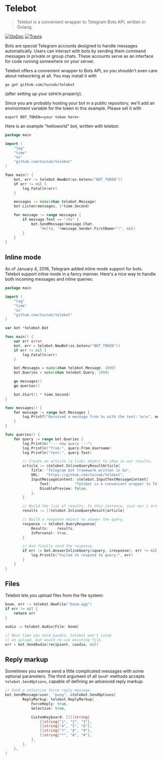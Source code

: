 # Telebot
>Telebot is a convenient wrapper to Telegram Bots API, written in Golang.

[![GoDoc](https://godoc.org/github.com/tucnak/telebot?status.svg)](https://godoc.org/github.com/tucnak/telebot)
[![Travis](https://travis-ci.org/tucnak/telebot.svg?branch=master)](https://travis-ci.org/tucnak/telebot)

Bots are special Telegram accounts designed to handle messages automatically. Users can interact with bots by sending them command messages in private or group chats. These accounts serve as an interface for code running somewhere on your server.

Telebot offers a convenient wrapper to Bots API, so you shouldn't even
care about networking at all. You may install it with

	go get github.com/tucnak/telebot

(after setting up your `GOPATH` properly).

Since you are probably
hosting your bot in a public repository, we'll add an environment
variable for the token in this example. Please set it with

	export BOT_TOKEN=<your token here>


Here is an example "helloworld" bot, written with telebot:

```go
package main

import (
    "log"
    "time"
    "os" 
    "github.com/tucnak/telebot"
)

func main() {
    bot, err := telebot.NewBot(os.Getenv("BOT_TOKEN"))
    if err != nil {
        log.Fatalln(err)
    }

    messages := make(chan telebot.Message)
    bot.Listen(messages, 1*time.Second)

    for message := range messages {
        if message.Text == "/hi" {
            bot.SendMessage(message.Chat,
                "Hello, "+message.Sender.FirstName+"!", nil)
        }
    }
}
```

## Inline mode

As of January 4, 2016, Telegram added inline mode support for bots.
Telebot support inline mode in a fancy manner. Here's a nice way to handle both incoming messages and inline queries:

```go
package main

import (
    "log"
    "time"
    "os"
    "github.com/tucnak/telebot"
)

var bot *telebot.Bot

func main() {
    var err error
    bot, err = telebot.NewBot(os.Getenv("BOT_TOKEN"))
    if err != nil {
        log.Fatalln(err)
    }

    bot.Messages = make(chan telebot.Message, 1000)
    bot.Queries = make(chan telebot.Query, 1000)

    go messages()
    go queries()

    bot.Start(1 * time.Second)
}

func messages() {
    for message := range bot.Messages {
        log.Printf("Received a message from %s with the text: %s\n", message.Sender.Username, message.Text)
    }
}

func queries() {
    for query := range bot.Queries {
        log.Println("--- new query ---")
        log.Println("from:", query.From.Username)
        log.Println("text:", query.Text)

        // Create an article (a link) object to show in our results.
        article := &telebot.InlineQueryResultArticle{
            Title: "Telegram bot framework written in Go",
            URL:   "https://github.com/tucnak/telebot",
            InputMessageContent: &telebot.InputTextMessageContent{
                Text:           "Telebot is a convenient wrapper to Telegram Bots API, written in Golang.",
                DisablePreview: false,
            },
        }

        // Build the list of results. In this instance, just our 1 article from above.
        results := []telebot.InlineQueryResult{article}

        // Build a response object to answer the query.
        response := telebot.QueryResponse{
            Results:    results,
            IsPersonal: true,
        }

        // And finally send the response.
        if err := bot.AnswerInlineQuery(&query, &response); err != nil {
            log.Println("Failed to respond to query:", err)
        }
    }
}
```

## Files

Telebot lets you upload files from the file system:
```go
boom, err := telebot.NewFile("boom.ogg")
if err != nil {
    return err
}

audio := telebot.Audio{File: boom}

// Next time you send &audio, telebot won't issue
// an upload, but would re-use existing file.
err = bot.SendAudio(recipient, &audio, nil)
```

## Reply markup

Sometimes you wanna send a little complicated messages with some optional parameters. The third argument of all `Send*` methods accepts `telebot.SendOptions`, capable of defining an advanced reply markup:
```go
// Send a selective force reply message.
bot.SendMessage(user, "pong", &telebot.SendOptions{
        ReplyMarkup: telebot.ReplyMarkup{
            ForceReply: true,
            Selective: true,

			CustomKeyboard: [][]string{
				[]string{"1", "2", "3"},
				[]string{"4", "5", "6"},
				[]string{"7", "8", "9"},
				[]string{"*", "0", "#"},
			},
        },
    },
)
```
